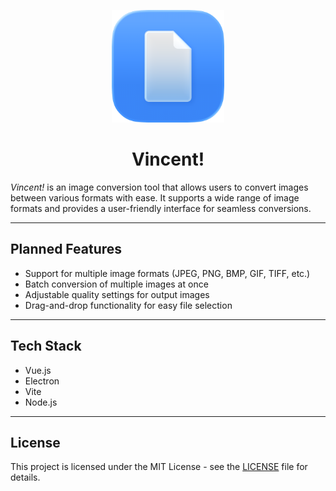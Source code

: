 <p align="center">
  <img src="src/assets/logo.png" alt="Vincent! Logo" width="180"/>
</p>

<h1 align="center">Vincent!</h1>

*Vincent!* is an image conversion tool that allows users to convert images between various formats with ease. It supports a wide range of image formats and provides a user-friendly interface for seamless conversions.

---

## Planned Features
- Support for multiple image formats (JPEG, PNG, BMP, GIF, TIFF, etc.)
- Batch conversion of multiple images at once
- Adjustable quality settings for output images
- Drag-and-drop functionality for easy file selection
---

## Tech Stack
- Vue.js
- Electron
- Vite
- Node.js

---

## License
This project is licensed under the MIT License - see the [LICENSE](LICENSE) file for details.
